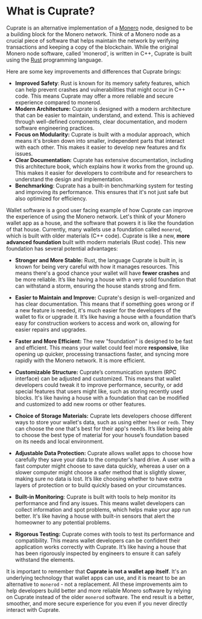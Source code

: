 # What is Cuprate?

Cuprate is an alternative implementation of a <a href="https://getmonero.org">Monero</a> node, designed to be a building block for the Monero network. Think of a Monero node as a crucial piece of software that helps maintain the network by verifying transactions and keeping a copy of the blockchain. While the original Monero node software, called 'monerod', is written in C++, Cuprate is built using the <a href="https://www.rust-lang.org/">Rust</a> programming language.

Here are some key improvements and differences that Cuprate brings:

*   **Improved Safety**: Rust is known for its memory safety features, which can help prevent crashes and vulnerabilities that might occur in C++ code. This means Cuprate may offer a more reliable and secure experience compared to monerod.
*   **Modern Architecture:** Cuprate is designed with a modern architecture that can be easier to maintain, understand, and extend. This is achieved through well-defined components, clear documentation, and modern software engineering practices.
*   **Focus on Modularity:** Cuprate is built with a modular approach, which means it's broken down into smaller, independent parts that interact with each other. This makes it easier to develop new features and fix issues.
*   **Clear Documentation:** Cuprate has extensive documentation, including this architecture book, which explains how it works from the ground up. This makes it easier for developers to contribute and for researchers to understand the design and implementation.
*   **Benchmarking**: Cuprate has a built-in benchmarking system for testing and improving its performance. This ensures that it's not just safe but also optimized for efficiency.

Wallet software is a good user facing example of how Cuprate can improve the experience of using the Monero network. Let's think of your Monero wallet app as a house, and the software that powers it is like the foundation of that house. Currently, many wallets use a foundation called `monerod`, which is built with older materials (C++ code). Cuprate is like a new, **more advanced foundation** built with modern materials (Rust code). This new foundation has several potential advantages:

*   **Stronger and More Stable:** Rust, the language Cuprate is built in, is known for being very careful with how it manages resources. This means there's a good chance your wallet will have **fewer crashes** and be more reliable. It’s like having a house with a very solid foundation that can withstand a storm, ensuring the house stands strong and firm.

*   **Easier to Maintain and Improve:** Cuprate's design is well-organized and has clear documentation. This means that if something goes wrong or if a new feature is needed, it's much easier for the developers of the wallet to fix or upgrade it. It’s like having a house with a foundation that’s easy for construction workers to access and work on, allowing for easier repairs and upgrades.

*   **Faster and More Efficient:** The new "foundation" is designed to be fast and efficient. This means your wallet could feel more **responsive**, like opening up quicker, processing transactions faster, and syncing more rapidly with the Monero network. It is more efficient.

*   **Customizable Structure:** Cuprate’s communication system (RPC interface) can be adjusted and customized. This means that wallet developers could tweak it to improve performance, security, or add special features that users might like, such as storing recently used blocks. It's like having a house with a foundation that can be modified and customized to add new rooms or other features.

*   **Choice of Storage Materials:** Cuprate lets developers choose different ways to store your wallet's data, such as using either `heed` or `redb`. They can choose the one that's best for their app's needs. It’s like being able to choose the best type of material for your house’s foundation based on its needs and local environment.

*   **Adjustable Data Protection:** Cuprate allows wallet apps to choose how carefully they save your data to the computer's hard drive. A user with a fast computer might choose to save data quickly, whereas a user on a slower computer might choose a safer method that is slightly slower, making sure no data is lost. It’s like choosing whether to have extra layers of protection or to build quickly based on your circumstances.

*  **Built-in Monitoring**: Cuprate is built with tools to help monitor its performance and find any issues. This means wallet developers can collect information and spot problems, which helps make your app run better. It's like having a house with built-in sensors that alert the homeowner to any potential problems.

*   **Rigorous Testing:** Cuprate comes with tools to test its performance and compatibility. This means wallet developers can be confident their application works correctly with Cuprate. It’s like having a house that has been rigorously inspected by engineers to ensure it can safely withstand the elements.

It is important to remember that **Cuprate is not a wallet app itself**. It's an underlying technology that wallet apps can use, and it is meant to be an alternative to `monerod` - not a replacement. All these improvements aim to help developers build better and more reliable Monero software by relying on Cuprate instead of the older `monerod` software. The end result is a better, smoother, and more secure experience for you even if you never directly interact with Cuprate.

